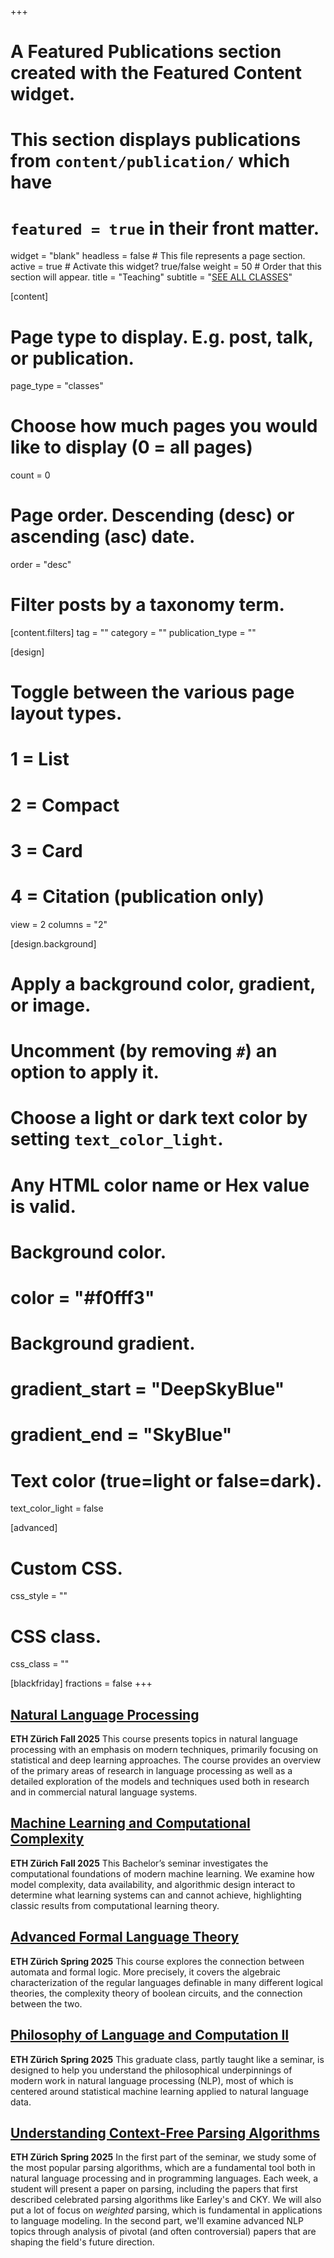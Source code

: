 +++
# A Featured Publications section created with the Featured Content widget.
# This section displays publications from `content/publication/` which have
# `featured = true` in their front matter.

widget = "blank"
headless = false  # This file represents a page section.
active = true  # Activate this widget? true/false
weight = 50  # Order that this section will appear.
title = "Teaching"
subtitle = "[SEE ALL CLASSES](/classes)"

[content]
  # Page type to display. E.g. post, talk, or publication.
  page_type = "classes"
  
  # Choose how much pages you would like to display (0 = all pages)
  count = 0

  # Page order. Descending (desc) or ascending (asc) date.
  order = "desc"


  # Filter posts by a taxonomy term.
  [content.filters]
    tag = ""
    category = ""
    publication_type = ""

[design]
  # Toggle between the various page layout types.
  #   1 = List
  #   2 = Compact
  #   3 = Card
  #   4 = Citation (publication only)
  view = 2
  columns = "2"
  
[design.background]
  # Apply a background color, gradient, or image.
  #   Uncomment (by removing `#`) an option to apply it.
  #   Choose a light or dark text color by setting `text_color_light`.
  #   Any HTML color name or Hex value is valid.

  # Background color.
  # color = "#f0fff3"
  
  # Background gradient.
  # gradient_start = "DeepSkyBlue"
  # gradient_end = "SkyBlue"
  

  # Text color (true=light or false=dark).
  text_color_light = false

  
[advanced]
 # Custom CSS. 
 css_style = ""
 
 # CSS class.
 css_class = ""

[blackfriday]
  fractions = false
+++

## [Natural Language Processing](classes/intro-nlp-f25)
**ETH Zürich** <span class="middot-divider"></span> **Fall 2025**
This course presents topics in natural language processing with an emphasis on modern techniques, primarily focusing on statistical and deep learning approaches. The course provides an overview of the primary areas of research in language processing as well as a detailed exploration of the models and techniques used both in research and in commercial natural language systems.

## [Machine Learning and Computational Complexity](classes/nlp-bachelor-seminar-f25)
**ETH Zürich** <span class="middot-divider"></span> **Fall 2025**
This Bachelor’s seminar investigates the computational foundations of modern machine learning. We examine how model complexity, data availability, and algorithmic design interact to determine what learning systems can and cannot achieve, highlighting classic results from computational learning theory.

## [Advanced Formal Language Theory](/classes/aflt-s25) 
**ETH Zürich** <span class="middot-divider"></span> **Spring 2025**
This course explores the connection between automata and formal logic. More precisely, it covers the algebraic characterization of the regular languages definable in many different logical theories, the complexity theory of boolean circuits, and the connection between the two.

## [Philosophy of Language and Computation II](/classes/phil-s25) 
**ETH Zürich** <span class="middot-divider"></span> **Spring 2025**
This graduate class, partly taught like a seminar, is designed to help you understand the philosophical underpinnings of modern work in natural language processing (NLP), most of which is centered around statistical machine learning applied to natural language data.

## [Understanding Context-Free Parsing Algorithms](classes/nlp-bachelor-seminar-s25)
**ETH Zürich** <span class="middot-divider"></span> **Spring 2025**
In the first part of the seminar, we study some of the most popular parsing algorithms, which are a fundamental tool both in natural language processing and in programming languages. Each week, a student will present a paper on parsing, including the papers that first described celebrated parsing algorithms like Earley's and CKY. We will also put a lot of focus on *weighted* parsing, which is fundamental in applications to language modeling. In the second part, we'll examine advanced NLP topics through analysis of pivotal (and often controversial) papers that are shaping the field's future direction.
